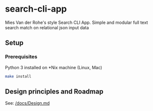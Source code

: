 # search-cli-app

Mies Van der Rohe's style Search CLI App. 
Simple and modular full text search match on relational json input data

## Setup

### Prerequisites

Python 3 installed on *Nix machine (Linux, Mac)

```bash
make install 
```

## Design principles and Roadmap

See: [/docs/Design.md](/docs/Design.md)